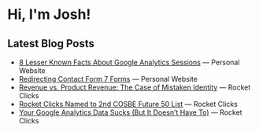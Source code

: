 # Hi, I'm Josh!

## Latest Blog Posts
<!-- BLOG-POST-LIST:START -->
- [8 Lesser Known Facts About Google Analytics Sessions](https://jdegbau.com/blog/lesser-known-google-analytics-session-facts/) — Personal Website
- [Redirecting Contact Form 7 Forms](https://jdegbau.com/blog/contact-form-7-redirects/) — Personal Website
- [Revenue vs. Product Revenue: The Case of Mistaken Identity](https://www.rocketclicks.com/client-education/revenue-vs-product-revenue-the-case-of-mistaken-identity/) — Rocket Clicks
- [Rocket Clicks Named to 2nd COSBE Future 50 List](https://www.rocketclicks.com/industry-news/rocket-clicks-named-to-2nd-cosbe-future-50-list/) — Rocket Clicks
- [Your Google Analytics Data Sucks &lpar;But It Doesn’t Have To&rpar;](https://www.rocketclicks.com/client-education/common-google-analytics-issues/) — Rocket Clicks

<!-- BLOG-POST-LIST:END -->
